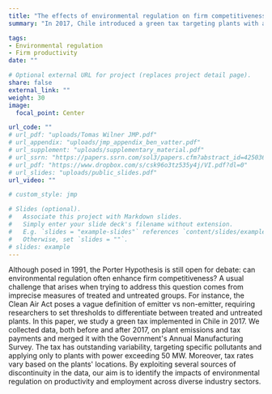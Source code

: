 ```yaml
---
title: "The effects of environmental regulation on firm competitiveness: The Porter Hypothesis under the lens"
summary: "In 2017, Chile introduced a green tax targeting plants with a power capacity of 50 MW or higher. I exploit this and other discontinuities in the tax design to identify the effects of environmental regulation on firm competitiveness and employment across diverse industries."

tags:
- Environmental regulation
- Firm productivity
date: ""

# Optional external URL for project (replaces project detail page).
share: false
external_link: ""
weight: 30
image:
  focal_point: Center

url_code: ""
# url_pdf: "uploads/Tomas Wilner JMP.pdf"
# url_appendix: "uploads/jmp_appendix_ben_vatter.pdf"
# url_supplement: "uploads/supplementary_material.pdf"
# url_ssrn: "https://papers.ssrn.com/sol3/papers.cfm?abstract_id=4250361"
# url_pdf: "https://www.dropbox.com/s/csk96o3tz535y4j/VI.pdf?dl=0"
# url_slides: "uploads/public_slides.pdf"
url_video: ""

# custom_style: jmp

# Slides (optional).
#   Associate this project with Markdown slides.
#   Simply enter your slide deck's filename without extension.
#   E.g. `slides = "example-slides"` references `content/slides/example-slides.md`.
#   Otherwise, set `slides = ""`.
# slides: example
---
```


Although posed in 1991, the Porter Hypothesis is still open for debate: can environmental regulation often enhance firm competitiveness? A usual challenge that arises when trying to address this question comes from imprecise measures of treated and untreated groups. For instance, the Clean Air Act poses a vague definition of emitter vs non-emitter, requiring researchers to set thresholds to differentiate between treated and untreated plants. In this paper, we study a green tax implemented in Chile in 2017. We collected data, both before and after 2017, on plant emissions and tax payments and merged it with the Government's Annual Manufacturing Survey. The tax has outstanding variability, targeting specific pollutants and applying only to plants with power exceeding 50 MW. Moreover, tax rates vary based on the plants' locations. By exploiting several sources of discontinuity in the data, our aim is to identify the impacts of environmental regulation on productivity and employment across diverse industry sectors.

